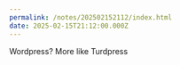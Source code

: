 ```yaml
---
permalink: /notes/202502152112/index.html
date: 2025-02-15T21:12:00.000Z
---
```


Wordpress? More like Turdpress